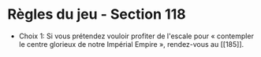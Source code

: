 # Règles du jeu - Section 118

- Choix 1: Si vous prétendez vouloir profiter de l'escale pour « contempler le centre glorieux de notre Impérial Empire », rendez-vous au [[185]].
